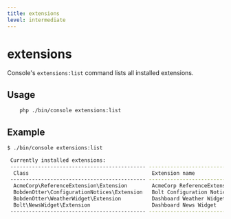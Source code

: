 ```yaml
---
title: extensions
level: intermediate
---
```

extensions
==========

Console's `extensions:list` command lists all installed extensions.

## Usage

```bash
    php ./bin/console extensions:list
```


## Example

```bash
$ ./bin/console extensions:list

 Currently installed extensions:
 -------------------------------------------- -----------------------------------
  Class                                        Extension name
 -------------------------------------------- -----------------------------------
  AcmeCorp\ReferenceExtension\Extension        AcmeCorp ReferenceExtension
  BobdenOtter\ConfigurationNotices\Extension   Bolt Configuration Notices Widget
  BobdenOtter\WeatherWidget\Extension          Dashboard Weather Widget
  Bolt\NewsWidget\Extension                    Dashboard News Widget
 -------------------------------------------- -----------------------------------
```

